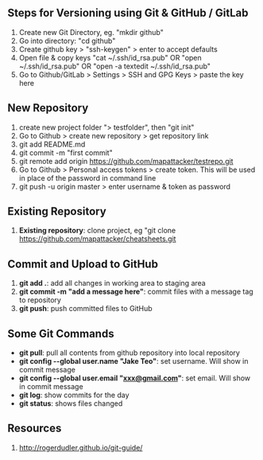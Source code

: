## Steps for Versioning using Git & GitHub / GitLab

1) Create new Git Directory, eg. "mkdir github"
2) Go into directory: "cd github"
3) Create github key > "ssh-keygen" > enter to accept defaults 
4) Open file & copy keys "cat ~/.ssh/id_rsa.pub" OR "open ~/.ssh/id_rsa.pub" OR "open -a textedit ~/.ssh/id_rsa.pub"
5) Go to Github/GitLab > Settings > SSH and GPG Keys > paste the key here

## __New Repository__
1) create new project folder "> testfolder", then "git init"
2) Go to Github > create new repository > get repository link
3) git add README.md
4) git commit -m "first commit"
5) git remote add origin https://github.com/mapattacker/testrepo.git
6) Go to Github > Personal access tokens > create token. This will be used in place of the password in command line
7) git push -u origin master > enter username & token as password

## __Existing Repository__
1) __Existing repository__: clone project, eg "git clone https://github.com/mapattacker/cheatsheets.git

## __Commit and Upload to GitHub__
1) __git add .__: add all changes in working area to staging area
2) __git commit -m "add a message here"__: commit files with a message tag to repository
3) __git push__: push committed files to GitHub

## __Some Git Commands__
   * __git pull__: pull all contents from github repository into local repository
   * __git config --global user.name "Jake Teo"__: set username. Will show in commit message
   * __git config --global user.email "xxx@gmail.com"__: set email. Will show in commit message
   * __git log__: show commits for the day
   * __git status__: shows files changed


## __Resources__
1) http://rogerdudler.github.io/git-guide/
